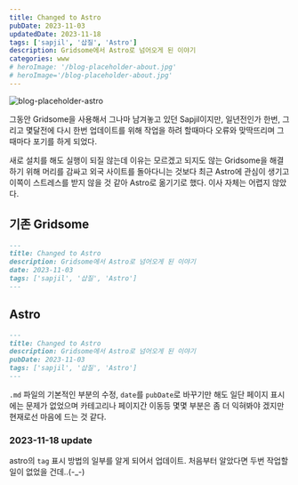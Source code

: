 ```yaml
---
title: Changed to Astro
pubDate: 2023-11-03
updatedDate: 2023-11-18
tags: ['sapjil', '삽질', 'Astro']
description: Gridsome에서 Astro로 넘어오게 된 이야기
categories: www
# heroImage: '/blog-placeholder-about.jpg'
# heroImage='/blog-placeholder-about.jpg'
---
```


<img src="https://live.staticflickr.com/65535/53308273903_1d6030c9d0_b.jpg" alt="blog-placeholder-astro"/>

그동안 Gridsome을 사용해서 그나마 남겨놓고 있던 Sapjil이지만, 일년전인가 한번, 그리고 몇달전에 다시 한번 업데이트를 위해 작업을 하려 할때마다 오류와 맞딱뜨리며 그때마다 포기를 하게 되었다.

새로 설치를 해도 실행이 되질 않는데 이유는 모르겠고 되지도 않는 Gridsome을 해결하기 위해 머리를 감싸고 외국 사이트를 돌아다니는 것보다 최근 Astro에 관심이 생기고 이쪽이 스트레스를 받지 않을 것 같아 Astro로 옮기기로 했다. 이사 자체는 어렵지 않았다.

## 기존 Gridsome

```md
---
title: Changed to Astro
description: Gridsome에서 Astro로 넘어오게 된 이야기
date: 2023-11-03
tags: ['sapjil', '삽질', 'Astro']
---
```

## Astro

```md
---
title: Changed to Astro
description: Gridsome에서 Astro로 넘어오게 된 이야기
pubDate: 2023-11-03
tags: ['sapjil', '삽질', 'Astro']
---
```

`.md` 파일의 기본적인 부분의 수정, `date`를 `pubDate`로 바꾸기만 해도 일단 페이지 표시에는 문제가 없었으며 카테고리나 페이지간 이동등 몇몇 부분은 좀 더 익혀봐야 겠지만 현재로선 마음에 드는 것 같다.

### 2023-11-18 update

astro의 `tag` 표시 방법의 일부를 알게 되어서 업데이트. 처음부터 알았다면 두번 작업할 일이 없었을 건데..(-\_-)
